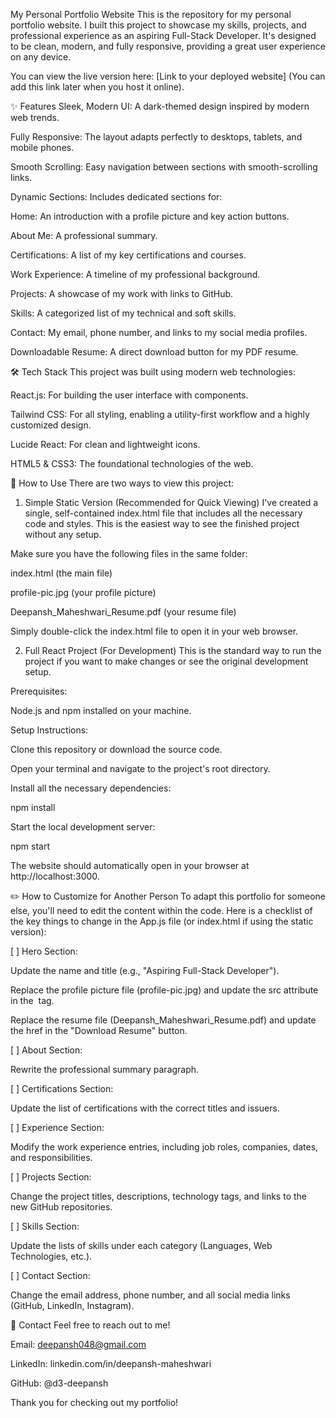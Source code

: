 My Personal Portfolio Website
This is the repository for my personal portfolio website. I built this project to showcase my skills, projects, and professional experience as an aspiring Full-Stack Developer. It's designed to be clean, modern, and fully responsive, providing a great user experience on any device.

You can view the live version here: [Link to your deployed website] (You can add this link later when you host it online).

✨ Features
Sleek, Modern UI: A dark-themed design inspired by modern web trends.

Fully Responsive: The layout adapts perfectly to desktops, tablets, and mobile phones.

Smooth Scrolling: Easy navigation between sections with smooth-scrolling links.

Dynamic Sections: Includes dedicated sections for:

Home: An introduction with a profile picture and key action buttons.

About Me: A professional summary.

Certifications: A list of my key certifications and courses.

Work Experience: A timeline of my professional background.

Projects: A showcase of my work with links to GitHub.

Skills: A categorized list of my technical and soft skills.

Contact: My email, phone number, and links to my social media profiles.

Downloadable Resume: A direct download button for my PDF resume.

🛠️ Tech Stack
This project was built using modern web technologies:

React.js: For building the user interface with components.

Tailwind CSS: For all styling, enabling a utility-first workflow and a highly customized design.

Lucide React: For clean and lightweight icons.

HTML5 & CSS3: The foundational technologies of the web.

🚀 How to Use
There are two ways to view this project:

1. Simple Static Version (Recommended for Quick Viewing)
I've created a single, self-contained index.html file that includes all the necessary code and styles. This is the easiest way to see the finished project without any setup.

Make sure you have the following files in the same folder:

index.html (the main file)

profile-pic.jpg (your profile picture)

Deepansh_Maheshwari_Resume.pdf (your resume file)

Simply double-click the index.html file to open it in your web browser.

2. Full React Project (For Development)
This is the standard way to run the project if you want to make changes or see the original development setup.

Prerequisites:

Node.js and npm installed on your machine.

Setup Instructions:

Clone this repository or download the source code.

Open your terminal and navigate to the project's root directory.

Install all the necessary dependencies:

npm install

Start the local development server:

npm start

The website should automatically open in your browser at http://localhost:3000.

✏️ How to Customize for Another Person
To adapt this portfolio for someone else, you'll need to edit the content within the code. Here is a checklist of the key things to change in the App.js file (or index.html if using the static version):

[ ] Hero Section:

Update the name and title (e.g., "Aspiring Full-Stack Developer").

Replace the profile picture file (profile-pic.jpg) and update the src attribute in the <img> tag.

Replace the resume file (Deepansh_Maheshwari_Resume.pdf) and update the href in the "Download Resume" button.

[ ] About Section:

Rewrite the professional summary paragraph.

[ ] Certifications Section:

Update the list of certifications with the correct titles and issuers.

[ ] Experience Section:

Modify the work experience entries, including job roles, companies, dates, and responsibilities.

[ ] Projects Section:

Change the project titles, descriptions, technology tags, and links to the new GitHub repositories.

[ ] Skills Section:

Update the lists of skills under each category (Languages, Web Technologies, etc.).

[ ] Contact Section:

Change the email address, phone number, and all social media links (GitHub, LinkedIn, Instagram).

💬 Contact
Feel free to reach out to me!

Email: deepansh048@gmail.com

LinkedIn: linkedin.com/in/deepansh-maheshwari

GitHub: @d3-deepansh

Thank you for checking out my portfolio!